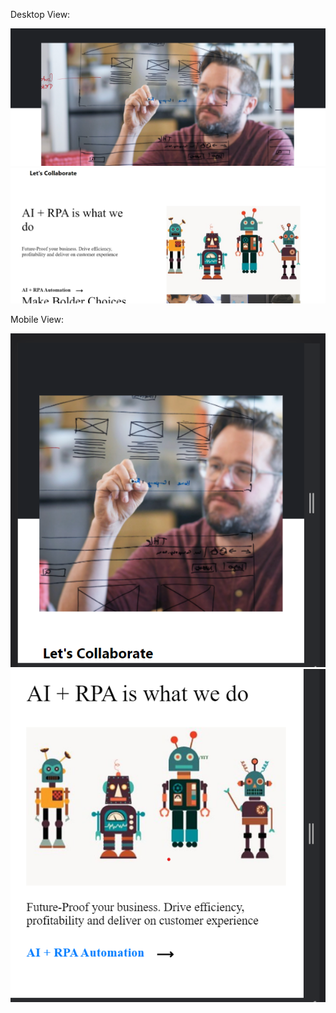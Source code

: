 Desktop View: 

<img src="./src/Images/view1.png" alt="">
<img src="./src/Images/view2.png" alt="">
<br />

Mobile View: 

<img src="./src/Images/m1.png" alt="">
<img src="./src/Images/m2.png" alt="">
